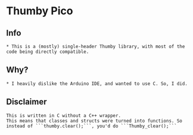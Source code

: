 # Thumby Pico
## Info
    * This is a (mostly) single-header Thumby library, with most of the code being directly compatible.
## Why?
    * I heavily dislike the Arduino IDE, and wanted to use C. So, I did.
## Disclaimer
    This is written in C without a C++ wrapper.
    This means that classes and structs were turned into functions. So instead of ```thumby.clear();```, you'd do ```Thumby_clear();```